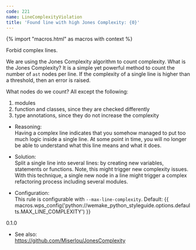 ```yaml
---
code: 221
name: LineComplexityViolation
title: 'Found line with high Jones Complexity: {0}'
---
```


{% import "macros.html" as macros with context %}

Forbid complex lines.

We are using the Jones Complexity algorithm to count complexity. What is
the Jones Complexity? It is a simple yet powerful method to count the
number of `ast` nodes per line. If the complexity of a single line is
higher than a threshold, then an error is raised.

What nodes do we count? All except the following:

1.  modules
2.  function and classes, since they are checked differently
3.  type annotations, since they do not increase the complexity

<!-- end list -->

  - Reasoning:  
    Having a complex line indicates that you somehow managed to put too
    much logic inside a single line. At some point in time, you will no
    longer be able to understand what this line means and what it does.

  - Solution:  
    Split a single line into several lines: by creating new variables,
    statements or functions. Note, this might trigger new complexity
    issues. With this technique, a single new node in a line might
    trigger a complex refactoring process including several modules.

  - Configuration:  
    This rule is configurable with `--max-line-complexity`. Default:
    {{ macros.wps_config('python://wemake_python_styleguide.options.defaults.MAX_LINE_COMPLEXITY') }}

<div class="versionadded">

0.1.0

</div>

  - See also:  
    <https://github.com/Miserlou/JonesComplexity>
